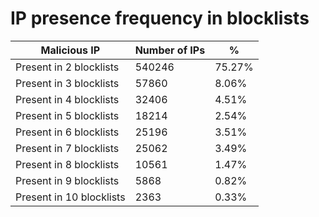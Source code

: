 # IP presence frequency in blocklists
| Malicious IP | Number of IPs | % |
|----|----|----|
| Present in 2 blocklists | 540246 | 75.27% |
| Present in 3 blocklists | 57860 | 8.06% |
| Present in 4 blocklists | 32406 | 4.51% |
| Present in 5 blocklists | 18214 | 2.54% |
| Present in 6 blocklists | 25196 | 3.51% |
| Present in 7 blocklists | 25062 | 3.49% |
| Present in 8 blocklists | 10561 | 1.47% |
| Present in 9 blocklists | 5868 | 0.82% |
| Present in 10 blocklists | 2363 | 0.33% |
